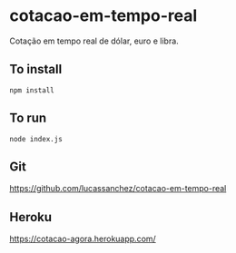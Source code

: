 # cotacao-em-tempo-real
Cotação em tempo real de dólar, euro e libra.

## To install
`npm install`

## To run
`node index.js`

## Git
https://github.com/lucassanchez/cotacao-em-tempo-real

## Heroku
https://cotacao-agora.herokuapp.com/
